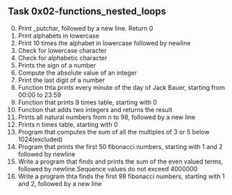 ## Task 0x02-functions_nested_loops
  0. Print _putchar, followed by a new line. Return 0
  1. Print alphabets in lowercase
  2. Print 10 times the alphabet in lowercase followed by newline
  3. Check for lowercase character
  4. Check for alphabetic character
  5. Prints the sign of a number
  6. Compute the absolute value of an integer
  7. Print the last digit of a number
  8. Function thta prints every minute of the day of Jack Bauer, starting from 00:00 to 23:59
  9. Function that prints 9 times table, starting with 0
  10. Function that adds two integers and returns the result
  11. Prints all natural numbers from n to 98, followed by a new line
  12. Prints n times table, starting with 0
  13. Program that computes the sum of all the multiples of 3 or 5 below 1024(excluded)
  14. Program that prints the first 50 fibonacci numbers, starting with 1 and 2 followed by newline
  15. Write a program that finds and prints the sum of the even valued terms, followed by newline.Sequence values do not exceed 4000000
  16. Write a program thta finds the first 98 fibonacci numbers, starting with 1 and 2, followed by a new line
